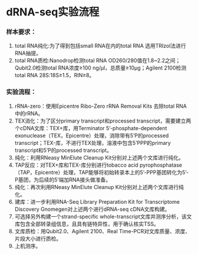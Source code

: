 dRNA-seq实验流程
=============


### 样本要求：
1. total RNA纯化:为了得到包括small RNA在内的total RNA 选用TRIzol法进行RNA抽提。
2. total RNA质检:Nanodrop检测total RNA OD260/280值在1.8~2.2之间；Qubit2.0检测total RNA浓度≥100 ng/μl，总质量≥10μg；Agilent 2100检测total RNA 28S:18S≥1.5，RIN≥8。

### 实验流程：
1. rRNA-zero：使用Epicentre Ribo-Zero rRNA Removal Kits 去除total RNA 中的rRNA。
2. TEX消化：为了区分primary transcript和processed transcript，需要建立两个cDNA文库：TEX+库，用Terminator 5’-phosphate-dependent exonuclease（TEX，Epicentre）处理，消除带有5’P的processed transcript；TEX-库，不进行TEX处理，溶液中包含5’PPP的primary transcript和5’P的processed transcript。
3. 纯化：利用RNeasy MinElute Cleanup Kit分别对上述两个文库进行纯化。
4. TAP反应：对TEX+库和TEX-库分别进行tobacco acid pyrophosphatase（TAP，Epicentre）处理，TAP能够将初始转录本上的5’-PPP基团转化为5’-P基团，为后续的5’端加RNA接头做准备。
5. 纯化：再次利用RNeasy MinElute Cleanup Kit分别对上述两个文库进行纯化。
6. 建库：进一步利用RNA-Seq Library Preparation Kit for Transcriptome Discovery Gnomegen对上述两个进行dRNA-seq cDNA文库构建。
7. 可选择另外构建一个strand-specific whole-transcript文库并测序分析，该文库包含全部转录组信息，且具有链特异性，用于确认核实TSS。
8. 文库质检：用Qubit2.0、Agilent 2100、Real Time-PCR对文库质量、浓度、片段大小进行质检。
9. 上机测序。